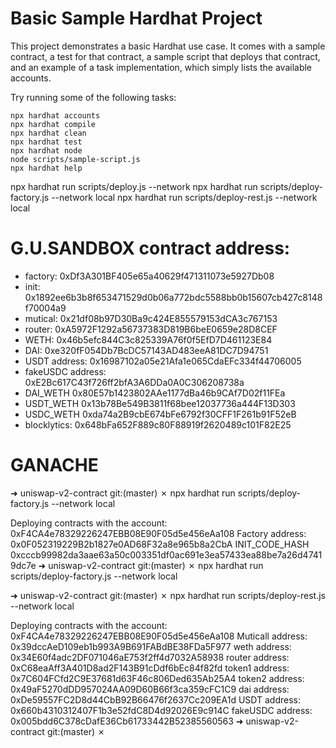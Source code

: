 # Basic Sample Hardhat Project

This project demonstrates a basic Hardhat use case. It comes with a sample contract, a test for that contract, a sample script that deploys that contract, and an example of a task implementation, which simply lists the available accounts.

Try running some of the following tasks:

```shell
npx hardhat accounts
npx hardhat compile
npx hardhat clean
npx hardhat test
npx hardhat node
node scripts/sample-script.js
npx hardhat help
```

npx hardhat run scripts/deploy.js --network <network-name>
npx hardhat run scripts/deploy-factory.js --network local
npx hardhat run scripts/deploy-rest.js --network local

# G.U.SANDBOX contract address:

- factory: 0xDf3A301BF405e65a40629f471311073e5927Db08
- init: 0x1892ee6b3b8f653471529d0b06a772bdc5588bb0b15607cb427c8148f70004a9
- mutical: 0x21df08b97D30Ba9c424E855579153dCA3c767153
- router: 0xA5972F1292a56737383D819B6beE0659e28D8CEF
- WETH: 0x46b5efc844C3c825339A76f0f5EfD7D461123E84
- DAI: 0xe320fF054Db7BcDC57143AD483eeA81DC7D94751
- USDT address: 0x16987102a05e21Afa1e065CdaEFc334f44706005
- fakeUSDC address: 0xE2Bc617C43f726ff2bfA3A6DDa0A0C306208738a
- DAI_WETH 0x80E57b1423802AAe1177dBa46b9CAf7D02f11FEa
- USDT_WETH 0x13b78Be549B3811f68bee12037736a444F13D303
- USDC_WETH 0xda74a2B9cbE674bFe6792f30CFF1F261b91F52eB
- blocklytics: 0x648bFa652F889c80F88919f2620489c101F82E25

# GANACHE

➜ uniswap-v2-contract git:(master) ✗ npx hardhat run scripts/deploy-factory.js --network local

Deploying contracts with the account: 0xF4CA4e78329226247EBB08E90F05d5e456eAa108
Factory address: 0x0F052319229B2b1827e0AD68F32a8e965b8a2CbA
INIT_CODE_HASH 0xcccb99982da3aae63a50c003351df0ac691e3ea57433ea88be7a26d47419dc7e
➜ uniswap-v2-contract git:(master) ✗ npx hardhat run scripts/deploy-factory.js --network local

➜ uniswap-v2-contract git:(master) ✗ npx hardhat run scripts/deploy-rest.js --network local

Deploying contracts with the account: 0xF4CA4e78329226247EBB08E90F05d5e456eAa108
Muticall address: 0x39dccAeD109eb1b993A9B691FABdBE38FDa5F977
weth address: 0x34E60f4adc2DF071046aE753f2ff4d7032A58938
router address: 0xC68eaAff3A401D8ad2F143B91cDdf6bEc84f82fd
token1 address: 0x7C604FCfd2C9E37681d63F46c806Ded635Ab25A4
token2 address: 0x49aF5270dDD957024AA09D60B66f3ca359cFC1C9
dai address: 0xDe59557FC2D8d44CbB92B66476f2637Cc209EA1d
USDT address: 0x660b4310312407F1b3e52fdC8D4d92026E9c914C
fakeUSDC address: 0x005bdd6C378cDafE36Cb61733442B52385560563
➜ uniswap-v2-contract git:(master) ✗
